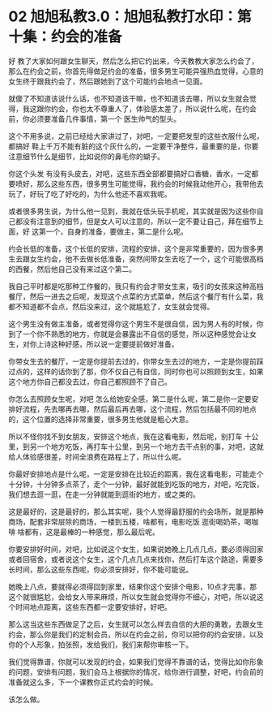 # 02 旭旭私教3.0：旭旭私教打水印：第十集：约会的准备

好 教了大家如何跟女生聊天，然后怎么把它约出来，今天教教大家怎么约会了，那么在约会之前，你首先得做足约会的准备，很多男生可能异强热血觉得，心意的女生终于跟我约会了，然后跟她到了这个可能约会地点一见面。

就傻了不知道该说什么话，也不知道该干嘛，也不知道该去哪，所以女生就会觉得，我这跟你约会，你也太不尊重人了，体验感太差了，所以说什么呢，在约会前，你必须要准备几件事情，第一个 医生帅气的型头。

这个不用多说，之前已经给大家讲过了，对吧，一定要把发型的这些衣服什么呢，都搞好 鞋上千万不能有脏的这个灰什么的，一定要干净整件，最重要的是，你要注意细节什么是细节，比如说你的鼻毛你的蝴子。

你这个头发 有没有头皮去，对吧，这些东西全部都要搞好口香糖，香水，一定都要喷好，那么这些东西，很多男生可能觉得，我约会的时候我动他开心，我带他去玩了，好玩了吃了好吃的，为什么他还不喜欢我呢。

或者很多男生说，为什么他一见到，我就在低头玩手机呢，其实就是因为这些你自己都没有注意到的细节，但是女人可以注意的，所以一定不要让自己，拜在细节上面，好 这第一个，自身的准备，要做主，第二是什么呢。

约会长低的准备，这个长低的安排，流程的安排，这个是非常重要的，因为很多男生去跟女生约会，他不去做长低准备，突然间带女生去吃了一个，这个可能很高档的西餐，然后他自己没有来过这个第二。

我自己平时都是吃那种工作餐的，我只有约会才带女生来，吸引的女孩来这种高档餐厅，然后一进去之后呢，发现这个点菜的方式菜单，然后这个餐厅有什么菜，我都不知道都不会点，然后没来过，这个就尴尬了，女生就会觉得。

这个男生没有做主准备，或者觉得你这个男生不是很自信，因为男人有的时候，你到了一个你不熟悉的地方，你就是会暴露出不自信的感觉，所以这种感觉会让女生，对你上诗这种好感，所以说一定要提前做好准备。

你带女生去的餐厅，一定是你提前去过的，你带女生去过的地方，一定是你提前踩过点的，这样的话你到了那，你不仅自己有自信，同时你也可以照顾到女生，如果这个地方你自己都没去过，你自己都照顾不了自己。

你怎么去照顾女生呢，对吧 怎么给她安全感，第二是什么呢，第二是你一定要安排好流程，先去哪再去哪，然后最后再去哪，这个流程，然后包括最不同的地点的，这个位置的选择非常重要，很多男生他就是粗心大意。

所以不怪你找不到女朋友，安排这个地点，我在这看电影，然后呢，别打车 十公里，到另一个地方吃饭，再打车十公里，到另一个地方去干点别的事，对吧，这就给人体验感很差，时间全浪费在路程上了，所以什么呢。

你最好安排地点是什么呢，一定是安排在比较近的距离，我在这看电影，可能走个十分钟，十分钟多点茶了，走个一分钟，最好就能到吃饭的地方，对吧，吃完饭，我们想去逛一逛，在走一分钟就能到逛街的地方，或之类的。

这是最好的，这是最好的，那么其实呢，我个人觉得最舒服的约会场所，就是那种商场，配套非常层除的商场，一楼到五楼，啥都有，电影吃饭 逛街喝奶茶，喝咖啡 啥都有，这是最棒的一种感觉，那么最后呢。

你要安排好时间，对吧，比如说这个女生，如果说她晚上几点几点，要必须得回家或者回宿舍，或者说这个女生，这个几点几点来找你，然后打车这个路途，需要多长时间，那么这些东西呢，你必须安排好，你不能可能说。

她晚上八点，要就得必须得回到家里，结果你这个安排个电影，10点才完事，那这个就很尴尬，会给女人带来麻烦，所以女生就会觉得你不细心，对吧，所以说这个时间地点距离，这些东西都一定要安排好，好吧。

那么这当这些东西做足了之后，女生就可以怎么样去自信的大胆的勇敢，去跟女生约会，那么你是我们的定制会员，所以在约会之前，你可以把你的约会安排，以及你的个人形象，拍张照，发给我们，我们来帮你审核一下。

我们觉得靠谱，你就可以发现的约会，如果我们觉得不靠谱的话，觉得比如你形象的问题，安排有问题，我们会马上根据你的情况，给你进行调整，好吧，约会前的准备就这么多，下一个课教你正式约会的时候。

该怎么做。